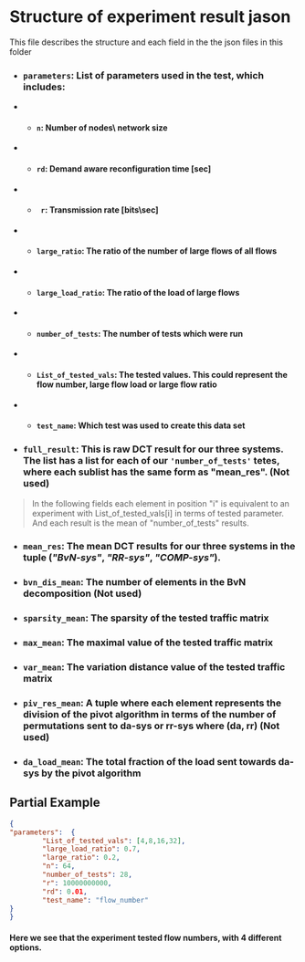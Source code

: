 #  Structure of experiment result jason
This file describes the structure and each field in the the json files in this folder
* ### `parameters`: List of parameters used in the test, which includes:
* * ####          `n`: Number of nodes\ network size
* * ####         `rd`: Demand aware reconfiguration time [sec]
* * ####         ` r`: Transmission rate [bits\sec]
* * ####        `large_ratio`: The ratio of the number of large flows of all flows
* * ####        `large_load_ratio`: The ratio of the load of large flows
* * ####         `number_of_tests`: The number of tests which were run
* * ####         `List_of_tested_vals`: The tested values. This could represent the flow number, large flow load or large flow ratio
* * ####        `test_name`: Which test was used to create this data set
* ### `full_result`: This is raw DCT result for our three systems. The list has a list for each of our `'number_of_tests'` tetes, where each sublist has the same form as "mean_res". (Not used)


>In the following fields each element in position "i" is equivalent to an experiment with List_of_tested_vals[i]
 in terms of tested parameter. And each result is the mean of "number_of_tests" results.



* ### `mean_res`: The mean DCT results for our three systems in the tuple (_"BvN-sys"_, _"RR-sys"_, _"COMP-sys"_).
* ### `bvn_dis_mean`: The number of elements in the BvN decomposition (Not used)
* ### `sparsity_mean`: The sparsity of the tested traffic matrix
* ### `max_mean`: The maximal value of the tested traffic matrix
* ### `var_mean`: The variation distance value of the tested traffic matrix
* ### `piv_res_mean`: A tuple where each element represents the division of the pivot algorithm in terms of the number of permutations sent to da-sys or rr-sys where (da, rr) (Not used)
* ### `da_load_mean`: The total fraction of the load sent towards da-sys by the pivot algorithm

## Partial Example
```json
{
"parameters":  {
        "List_of_tested_vals": [4,8,16,32],
        "large_load_ratio": 0.7,
        "large_ratio": 0.2,
        "n": 64,
        "number_of_tests": 28,
        "r": 10000000000,
        "rd": 0.01,
        "test_name": "flow_number"
}
}
```
#### Here we see that the experiment tested flow numbers, with 4 different options.